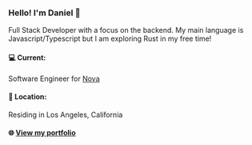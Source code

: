 ### Hello! I'm Daniel 👋
Full Stack Developer with a focus on the backend. My main language is Javascript/Typescript but I am exploring Rust in my free time!

#### 💻 Current:
Software Engineer for [Nova](https://joinnova.co/c/home)

#### 🏡 Location:
Residing in Los Angeles, California

#### 🌐 [View my portfolio](https://danielsu.dev)
